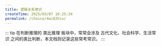 ```yaml
---
title: 逻辑关系常识
createTime: 2025/03/07 16:25:34
permalink: /choice/4wi82hiv/
---
```


::: tip
在判断推理的 类比推理 板块中，常常会涉及 古代文化、社会科学、生活常识 之间的类比判断，本文档则记录这些常考常识。
:::

